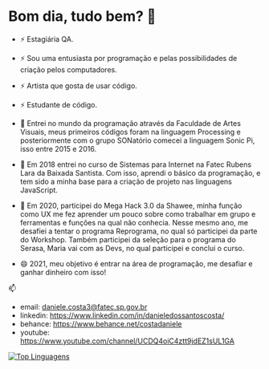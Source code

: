 # Bom dia, tudo bem? 👋

- ⚡ Estagiária QA.

- ⚡ Sou uma entusiasta por programação e pelas possibilidades de criação pelos computadores.

- ⚡ Artista que gosta de usar código.

- ⚡ Estudante de código. 

- 🌱 Entrei no mundo da programação através da Faculdade de Artes Visuais, meus primeiros códigos foram na linguagem Processing e posteriormente com o grupo SONatório comecei a linguagem Sonic Pi, isso entre 2015 e 2016.

- 💬 Em 2018 entrei no curso de Sistemas para Internet na Fatec Rubens Lara da Baixada Santista. Com isso, aprendi o básico da programação, e tem sido a minha base para a criação de projeto nas linguagens JavaScript.

- 💬 Em 2020, participei do Mega Hack 3.0 da Shawee, minha função como UX me fez aprender um pouco sobre como trabalhar em grupo e ferramentas e funções na qual não conhecia. Nesse mesmo ano, me desafiei a tentar o programa Reprograma, no qual só participei da parte do Workshop. Também participei da seleção para o programa do Serasa, Maria vai com as Devs, no qual participei e conclui o curso.

- 😄 2021, meu objetivo é entrar na área de programação, me desafiar e ganhar dinheiro com isso!

📫 

- email: daniele.costa3@fatec.sp.gov.br 
- linkedin: https://www.linkedin.com/in/danieledossantoscosta/ 
- behance: https://www.behance.net/costadaniele
- youtube: https://www.youtube.com/channel/UCDQ4oiC4ztt9jdEZ1sUL1GA

<!--
**costadaniele/costadaniele** is a ✨ _special_ ✨ repository because its `README.md` (this file) appears on your GitHub profile.

Here are some ideas to get you started:

- 🔭 I’m currently working on ...
- 🌱 I’m currently learning ...
- 👯 I’m looking to collaborate on ...
- 🤔 I’m looking for help with ...
- 💬 Ask me about ...
- 📫 How to reach me: ...
- 😄 Pronouns: ...
- ⚡ Fun fact: ...
-->

[![Top Linguagens](https://github-readme-stats.vercel.app/api/top-langs/?username=costadaniele&layout=compact)](https://github.com/anuraghazra/github-readme-stats)

